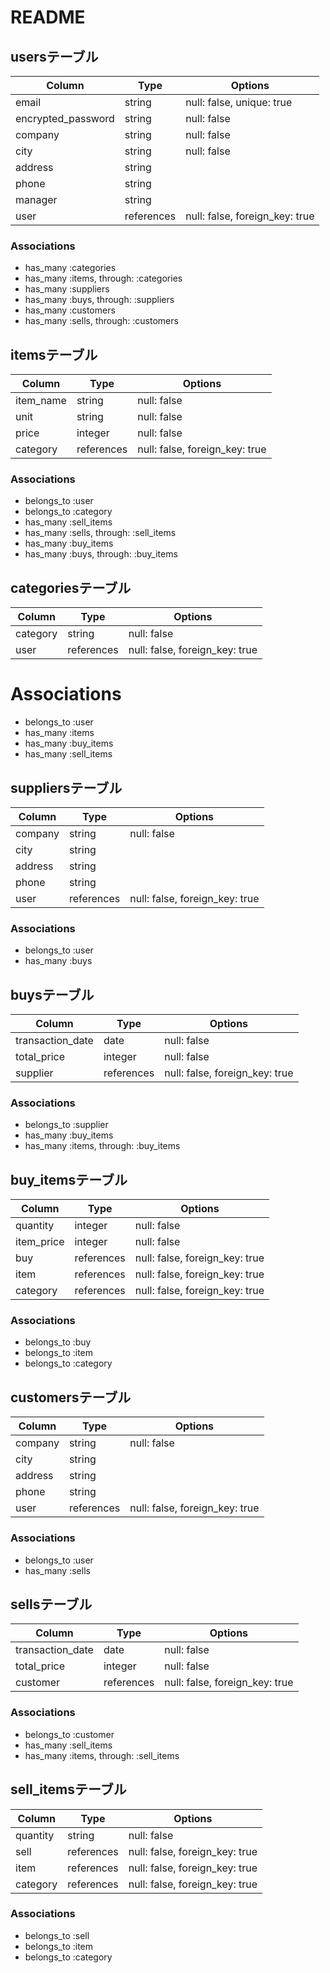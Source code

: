 # README

## usersテーブル

| Column             | Type   | Options                   |
|--------------------|--------|---------------------------|
| email              | string | null: false, unique: true |
| encrypted_password | string | null: false               |
| company | string     | null: false                    |
| city    | string     | null: false                    |
| address | string     |                                |
| phone   | string     |                                |
| manager | string     |                                |
| user    | references | null: false, foreign_key: true |

### Associations

- has_many :categories
- has_many :items, through: :categories
- has_many :suppliers
- has_many :buys, through: :suppliers
- has_many :customers
- has_many :sells, through: :customers

## itemsテーブル

| Column    | Type       | Options                        |
|-----------|------------|--------------------------------|
| item_name | string     | null: false                    |
| unit      | string     | null: false                    |
| price     | integer    | null: false                    |
| category  | references | null: false, foreign_key: true |

### Associations

- belongs_to :user
- belongs_to :category
- has_many :sell_items
- has_many :sells, through: :sell_items
- has_many :buy_items
- has_many :buys, through: :buy_items

## categoriesテーブル

| Column   | Type       | Options                        |
|----------|------------|--------------------------------|
| category | string     | null: false                    |
| user     | references | null: false, foreign_key: true |

# Associations

- belongs_to :user
- has_many :items
- has_many :buy_items
- has_many :sell_items

## suppliersテーブル

| Column  | Type       | Options                        |
|---------|------------|--------------------------------|
| company | string     | null: false                    |
| city    | string     |                                |
| address | string     |                                |
| phone   | string     |                                |
| user    | references | null: false, foreign_key: true |

### Associations

- belongs_to :user
- has_many :buys

## buysテーブル

| Column           | Type       | Options                        |
|------------------|------------|--------------------------------|
| transaction_date | date       | null: false                    |
| total_price      | integer    | null: false                    |
| supplier         | references | null: false, foreign_key: true |

### Associations

- belongs_to :supplier
- has_many :buy_items
- has_many :items, through: :buy_items

## buy_itemsテーブル

| Column     | Type       | Options                        |
|------------|------------|--------------------------------|
| quantity   | integer    | null: false                    |
| item_price | integer    | null: false                    |
| buy        | references | null: false, foreign_key: true |
| item       | references | null: false, foreign_key: true |
| category   | references | null: false, foreign_key: true |

### Associations

- belongs_to :buy
- belongs_to :item
- belongs_to :category

## customersテーブル

| Column  | Type       | Options                        |
|---------|------------|--------------------------------|
| company | string     | null: false                    |
| city    | string     |                                |
| address | string     |                                |
| phone   | string     |                                |
| user    | references | null: false, foreign_key: true |

### Associations

- belongs_to :user
- has_many :sells

## sellsテーブル

| Column           | Type       | Options                        |
|------------------|------------|--------------------------------|
| transaction_date | date       | null: false                    |
| total_price      | integer    | null: false                    |
| customer         | references | null: false, foreign_key: true |

### Associations

- belongs_to :customer
- has_many :sell_items
- has_many :items, through: :sell_items

## sell_itemsテーブル

| Column   | Type       | Options                        |
|----------|------------|--------------------------------|
| quantity | string     | null: false                    |
| sell     | references | null: false, foreign_key: true |
| item     | references | null: false, foreign_key: true |
| category | references | null: false, foreign_key: true |

### Associations

- belongs_to :sell
- belongs_to :item
- belongs_to :category
